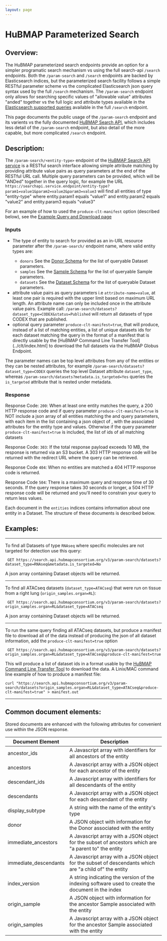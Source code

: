 ```yaml
---
layout: page
---
```

# HuBMAP Parameterized Search

## Overview:
The HuBMAP parameterized search endpoints provide an option for a simpler programatic search mechanism vs using the full search-api `/search` endpoints. Both the `/param-search` and `/search` endpoints are backed by Elasticsearch indices, but the parameterized search facility follows a simple RESTful parameter scheme vs the complicated Elasticsearch json query syntax used by the full `/search` mechanism. The `/param-search` endpoint only allows for searching specific values of "allowable value" attributes "anded" together vs the full logic and attribute types available in the [Elasticsearch supported queries](https://www.elastic.co/guide/en/elasticsearch/reference/current/query-dsl-query-string-query.html) available in the full `/search` endpoint.

This page documents the public usage of the `/param-search` endpoint and its varients vs the fully documented [HuBMAP Search API](https://smart-api.info/ui/7aaf02b838022d564da776b03f357158), which includes less detail of the `/param-search` endpoint, but also detail of the more capable, but more complicated `/search` endpoint.

## Description: 
The `/param-search/<entity-type>` endpoint of the [HuBMAP Search API service](https://smart-api.info/ui/7aaf02b838022d564da776b03f357158) is a RESTful search interface allowing simple attribute matching by providing attribute value pairs as query parameters at the end of the RESTful URL call.  Multiple query parameters can be provided, which will be "ANDed" together in the query logic, for example the URL `https://searchapi.service.endpoint/entity-type?param1=value1&param2=value2&param3=value3` will find all entities of type "entity-type" where entity.param1 equals "value1" and entity.param2 equals "value2" and entity.param3 equals "value3"

For an example of how to used the `produce-clt-manifest` option (described below), see the [Example Query and Download page](data-query-download-example.html)

### Inputs
 - <entity-type> The type of entity to search for provided as an in-URL resource parameter after the `/param-search/` endpoint name, where valid entity types are:
   - `donors` See the [Donor Schema](schema-donor.html) for the list of queryable Dataset parameters.
   - `samples` See the [Sample Schema](schema-sample.html) for the list of queryable Sample parameters.
   - `datasets` See the [Dataset Schema](schema-dataset.html) for the list of queryable Dataset parameters.
 - attribute value pairs as query parameters i.e `attribute-name=value`, at least one pair is required with the upper limit based on maximum URL length.  An attribute name can only be included once in the attribute value pairs.
Example call: `/param-search/datasets?dataset_type=CODEX&status=Published` will return all datasets of type CODEX that are published.
 - optional query parameter `produce-clt-manifest=true`, that will produce, instead of a list of matching entities, a list of unique datasets ids for each dataset matching the query in the format of a manifest that is directly usable by the [HuBMAP Command Line Transfer Tool](../clt/index.html] to download the full datasets via the HuBMAP Globus Endpoint.

The parameter names can be top level attributes from any of the entities or they can be nested attributes, for example `/param-search/datasets?dataset_type=CODEX` queries the top level Dataset attribute `dataset_type`, whereas `/param-search/datasets?metadata.is_targeted=Yes` queries the `is_targeted` attribute that is nested under metadata.

### Response
Response Code: `200`:
When at least one entity matches the query, a 200 HTTP response code and if query parameter `produce-clt-manifest=true` is NOT include a json array of all entities matching the <entity-type> and query parameters, with each item in the list containing a json object of <entity-type>, with the associated attributes for the entity type and values. Otherwise if the query parameter `produce-clt-manifest=true` is included, the list of ids of all matching datasets

Response Code: `303`:
If the total response payload exceeds 10 MB, the response is returned via an S3 bucket.  A 303 HTTP response code will be returned with the redirect URL where the query can be retrieved.

Response Code `404`:
When no entities are matched a 404 HTTP response code is returned.

Response Code `504`:
There is a maximum query and response time of 30 seconds.  If the query response takes 30 seconds or longer, a 504 HTTP response code will be returned and you'll need to constrain your query to return less values.


Each document in the `entities` indices contains information about one entity in a Dataset.  The structure of these documents is described below.

## Examples:
---
To find all Datasets of type `RNAseq` where specific molecules are not targeted for detection use this query:
```
 GET https://search.api.hubmapconsortium.org/v3/param-search/datasets?dataset_type=RNAseq&metadata.is_targeted=No
```

A json array containing Dataset objects will be returned.

---

To find all ATACseq datasets (`dataset_type=ATACseq`) that were run on tissue from a right lung (`origin_samples.organ=RL`):
```
 GET https://search.api.hubmapconsortium.org/v3/param-search/datasets?origin_samples.organ=RL&dataset_type=ATACseq
```
A json array containing Dataset objects will be returned.

---

To run the same query finding all ATACseq datasets, but produce a manifest file to download all of the data instead of producing the json of all dataset information, add the `produce-clt-manifest=true` option
```
 GET https://search.api.hubmapconsortium.org/v3/param-search/datasets?origin_samples.organ=RL&dataset_type=ATACseq&produce-clt-manifest=true
```

This will produce a list of dataset ids in a format usable by the [HuBMAP Command Line Transfer Tool](../clt/index.html) to download the data.  A Linix/MAC command line example of how to produce a manifest file:

```
curl "https://search.api.hubmapconsortium.org/v3/param-search/datasets?origin_samples.organ=RL&dataset_type=ATACseq&produce-clt-manifest=true" > manifest.out
```

---

## Common document elements:

Stored documents are enhanced with the following attributes for convenient use within the JSON response.

| Document Element      | Description                                                                                           |
|-----------------------|-------------------------------------------------------------------------------------------------------|
| ancestor_ids          | A Javascript array with identifiers for all ancestors of the entity                                   |
| ancestors             | A Javascript array with a JSON object for each ancestor of the entity                                 |
| descendant_ids        | A Javascript array with identifiers for all descendants of the entity                                 |
| descendants           | A Javascript array with a JSON object for each descendant of the entity                               |
| display_subtype       | A string with the name of the entity's type                                                           |
| donor                 | A JSON object with information for the Donor associated with the entity                               |
| immediate_ancestors   | A Javascript array with a JSON object for the subset of ancestors which are "a parent to" the entity  |
| immediate_descendants | A Javascript array with a JSON object for the subset of descendants which are "a child of" the entity |
| index_version         | A string indicating the version of the indexing software used to create the document in the index     |
| origin_sample         | A JSON object with information for the ancestor Sample associated with the entity                     |
| origin_samples        | A Javascript array with a JSON object for the ancestor Sample associated with the entity              |

